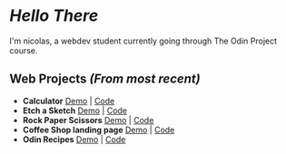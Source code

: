 # *Hello There*
I'm nicolas, a webdev student currently going through The Odin Project course.

## Web Projects *(From most recent)*
- **Calculator** [Demo](https://nicolasgsantana.github.io/calculator/) | [Code](https://github.com/nicolasgsantana/calculator)
- **Etch a Sketch** [Demo](https://nicolasgsantana.github.io/etch-a-sketch/) | [Code](https://github.com/nicolasgsantana/etch-a-sketch)
- **Rock Paper Scissors** [Demo](https://nicolasgsantana.github.io/rock-paper-scissors/) | [Code](https://github.com/nicolasgsantana/rock-paper-scissors)
- **Coffee Shop landing page** [Demo](https://nicolasgsantana.github.io/landing-page/) | [Code](https://github.com/nicolasgsantana/landing-page)
- **Odin Recipes** [Demo](https://nicolasgsantana.github.io/odin-recipes/) | [Code](https://github.com/nicolasgsantana/odin-recipes)
